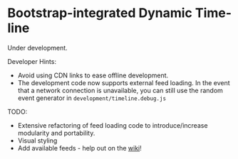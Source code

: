 # Bootstrap-integrated Dynamic Time-line

Under development.

Developer Hints:
* Avoid using CDN links to ease offline development.
* The development code now supports external feed loading.
  In the event that a network connection is unavailable, you
  can still use the random event generator in 
  `development/timeline.debug.js`

TODO:
* Extensive refactoring of feed loading code to 
  introduce/increase modularity and portability.
* Visual styling
* Add available feeds - help out on the 
  [wiki](https://github.com/KinabaluCoders/kinabalucoders.github.io/wiki/News-&-Event-Sources)!
